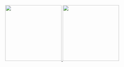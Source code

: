 
<div>
  <a href="https://github.com/alexfabianojr">
  <img height="180em" src="https://github-readme-stats.vercel.app/api?username=alexfabianojr&show_icons=true&theme=dracula&include_all_commits=true&count_private=true"/>
  <img height="180em" src="https://github-readme-stats.vercel.app/api/top-langs/?username=alexfabianojr&layout=compact&langs_count=7&theme=dracula"/>
</div>
